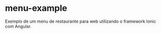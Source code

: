 # menu-example
 Exemplo de um menu de restaurante para web utilizando o framework Ionic com Angular.

